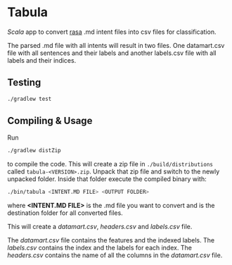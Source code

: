 # Tabula
_Scala_ app to convert [rasa](http://rasa.com/) .md intent files into csv files for classification.

The parsed .md file with all intents will result in two files. One datamart.csv file with all
sentences and their labels and another labels.csv file with all labels and their indices.

## Testing
```bash
./gradlew test
```

## Compiling & Usage
Run
```bash
./gradlew distZip
```
to compile the code. This will create a zip file in `./build/distributions` called `tabula-<VERSION>.zip`.
Unpack that zip file and switch to the newly unpacked folder. Inside that folder execute the compiled
binary with:

```bash
./bin/tabula <INTENT.MD FILE> <OUTPUT FOLDER>
```
where **<INTENT.MD FILE>** is the .md file you want to convert and **<OUTPUT FOLDER>** is the
destination folder for all converted files.

This will create a _datamart.csv_, _headers.csv_ and _labels.csv_ file.

The _datamart.csv_ file contains the features and the indexed labels. The _labels.csv_ contains
the index and the labels for each index. The _headers.csv_ contains the name of all the columns
in the _datamart.csv_ file.
